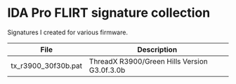 # IDA Pro FLIRT signature collection

Signatures I created for various firmware.

File | Description
--- | ---
tx_r3900_30f30b.pat | ThreadX R3900/Green Hills Version G3.0f.3.0b
